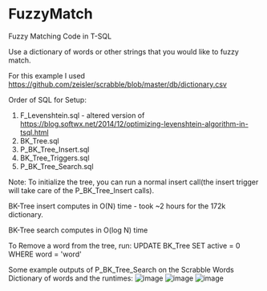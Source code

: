 # FuzzyMatch
Fuzzy Matching Code in T-SQL

Use a dictionary of words or other strings that you would like to fuzzy match.

For this example I used https://github.com/zeisler/scrabble/blob/master/db/dictionary.csv

Order of SQL for Setup:
1) F_Levenshtein.sql - altered version of https://blog.softwx.net/2014/12/optimizing-levenshtein-algorithm-in-tsql.html
2) BK_Tree.sql
3) P_BK_Tree_Insert.sql
4) BK_Tree_Triggers.sql
5) P_BK_Tree_Search.sql

Note: To initialize the tree, you can run a normal insert call(the insert trigger will take care of the P_BK_Tree_Insert calls).

BK-Tree insert computes in O(N) time - took ~2 hours for the 172k dictionary.

BK-Tree search computes in O(log N) time

To Remove a word from the tree, run: UPDATE BK_Tree SET active = 0 WHERE word = 'word'

Some example outputs of P_BK_Tree_Search on the Scrabble Words Dictionary of words and the runtimes:
![image](https://github.com/sfelman/FuzzyMatch/assets/7735212/07119d83-70b6-4f18-83e2-90f5118b5ec7)
![image](https://github.com/sfelman/FuzzyMatch/assets/7735212/7b9decc8-daa8-404f-be28-56e327fcbce6)
![image](https://github.com/sfelman/FuzzyMatch/assets/7735212/0b46befa-4bfd-4628-adab-6b2e2f9d63a2)
